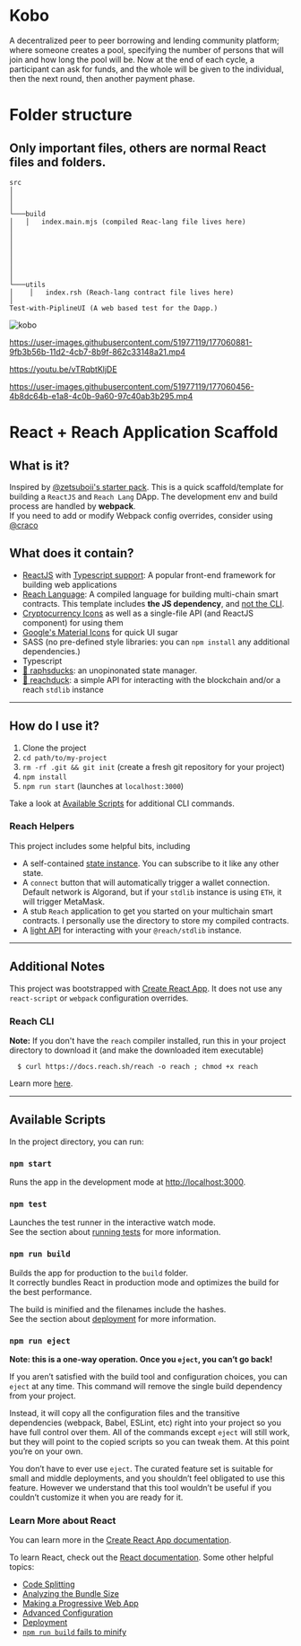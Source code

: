# Kobo

A decentralized peer to peer borrowing and lending community platform; where someone creates a pool, specifying the number of persons that will join and how long the pool will be. Now at the end of each cycle, a participant can ask for funds, and the whole will be given to the individual, then the next round, then another payment phase.

# Folder structure

## Only important files, others are normal React files and folders.

```
src
│  
│   
│
└───build
│   │   index.main.mjs (compiled Reac-lang file lives here)
│   
│   
│  
│
│      
│  
│   
└───utils
│    │   index.rsh (Reach-lang contract file lives here)
│    
Test-with-PiplineUI (A web based test for the Dapp.)
```

![kobo](https://user-images.githubusercontent.com/51977119/177060749-7a54b19e-b8f6-41d7-84bd-2a9f6a29f87d.png)


https://user-images.githubusercontent.com/51977119/177060881-9fb3b56b-11d2-4cb7-8b9f-862c33148a21.mp4




https://youtu.be/vTRqbtKljDE


https://user-images.githubusercontent.com/51977119/177060456-4b8dc64b-e1a8-4c0b-9a60-97c40ab3b295.mp4



# React + Reach Application Scaffold

## What is it? 

Inspired by [@zetsuboii's starter pack](https://github.com/Zetsuboii/reach-react-starter). This is a quick scaffold/template for building a `ReactJS` and `Reach Lang` DApp. The development env and build process are handled by **webpack**.\
If you need to add or modify Webpack config overrides, consider using [@craco](https://github.com/gsoft-inc/craco/blob/master/packages/craco/README.md#installation)

## What does it contain? 

* [ReactJS](https://github.com/facebook/create-react-app) with [Typescript support](https://www.typescriptlang.org/): A popular front-end framework for building web applications 
* [Reach Language](https://docs.reach.sh/): A compiled language for building multi-chain smart contracts. This template includes **the JS dependency**, and [not the CLI](#installing-the-reach-cli).
* [Cryptocurrency Icons](https://github.com/spothq/cryptocurrency-icons) as well as a single-file API (and ReactJS component) for using them
* [Google's Material Icons](https://fonts.google.com/icons) for quick UI sugar
* SASS (no pre-defined style libraries: you can `npm install` any additional dependencies.)
* Typescript
* [🦆 raphsducks](https://github.com/JACK-COM/raphsducks): an unopinonated state manager.
* [🦆 reachduck](https://github.com/JACK-COM/reachduck): a simple API for interacting with the blockchain and/or a reach `stdlib` instance

---
## How do I use it?

1. Clone the project
2. `cd path/to/my-project`
3. `rm -rf .git && git init` (create a fresh git repository for your project)
4. `npm install` 
5. `npm run start` (launches at `localhost:3000`) 

Take a look at [Available Scripts](#available-scripts) for additional CLI commands.

### Reach Helpers
This project includes some helpful bits, including 
* A self-contained [state instance](https://github.com/JACK-COM/raphsducks). You can subscribe to it like any other state.
* A `connect` button that will automatically trigger a wallet connection.\
    Default network is Algorand, but if your `stdlib` instance is using `ETH`, it will trigger MetaMask.
* A stub `Reach` application to get you started on your multichain smart contracts. I personally use the directory to store my compiled contracts. 
* A [light API](https://www.npmjs.com/package/@jackcom/reachduck#methods) for interacting with your `@reach/stdlib` instance.


---
## Additional Notes
This project was bootstrapped with [Create React App](https://github.com/facebook/create-react-app). It does not use any `react-script` or `webpack` configuration overrides. 

### Reach CLI
**Note:** If you don't have the `reach` compiler installed, run this in your project directory to download it (and make the downloaded item executable)
```
  $ curl https://docs.reach.sh/reach -o reach ; chmod +x reach
```

Learn more [here](https://docs.reach.sh/index.html).

---

## Available Scripts

In the project directory, you can run:

### `npm start`

Runs the app in the development mode at [http://localhost:3000](http://localhost:3000).


### `npm test`

Launches the test runner in the interactive watch mode.\
See the section about [running tests](https://facebook.github.io/create-react-app/docs/running-tests) for more information.

### `npm run build`

Builds the app for production to the `build` folder.\
It correctly bundles React in production mode and optimizes the build for the best performance.

The build is minified and the filenames include the hashes.\
See the section about [deployment](https://facebook.github.io/create-react-app/docs/deployment) for more information.

### `npm run eject`

**Note: this is a one-way operation. Once you `eject`, you can’t go back!**

If you aren’t satisfied with the build tool and configuration choices, you can `eject` at any time. This command will remove the single build dependency from your project.

Instead, it will copy all the configuration files and the transitive dependencies (webpack, Babel, ESLint, etc) right into your project so you have full control over them. All of the commands except `eject` will still work, but they will point to the copied scripts so you can tweak them. At this point you’re on your own.

You don’t have to ever use `eject`. The curated feature set is suitable for small and middle deployments, and you shouldn’t feel obligated to use this feature. However we understand that this tool wouldn’t be useful if you couldn’t customize it when you are ready for it.

### Learn More about React

You can learn more in the [Create React App documentation](https://facebook.github.io/create-react-app/docs/getting-started).

To learn React, check out the [React documentation](https://reactjs.org/). Some other helpful topics:

* [Code Splitting](https://facebook.github.io/create-react-app/docs/code-splitting)
* [Analyzing the Bundle Size](https://facebook.github.io/create-react-app/docs/analyzing-the-bundle-size)
* [Making a Progressive Web App](https://facebook.github.io/create-react-app/docs/making-a-progressive-web-app)
* [Advanced Configuration](https://facebook.github.io/create-react-app/docs/advanced-configuration)
* [Deployment](https://facebook.github.io/create-react-app/docs/deployment)
* [`npm run build` fails to minify](https://facebook.github.io/create-react-app/docs/troubleshooting#npm-run-build-fails-to-minify)
